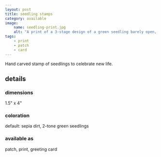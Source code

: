 ```yaml
---
layout: post
title: seedling stamps
category: available
image: 
    name: seedling-print.jpg
    alt: "A print of a 3-stage design of a green seedling barely open, starting to straighten up, and growing strong, with little piles of dirt beneath each one."
tags:
    - print
    - patch
    - card
---
```


Hand carved stamp of seedlings to celebrate new life.

## details

### dimensions

1.5" x 4"

### coloration

default: sepia dirt, 2-tone green seedlings

### available as

patch, print, greeting card
